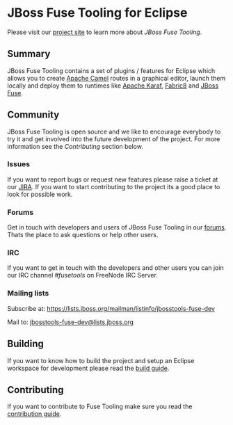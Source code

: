 # JBoss Fuse Tooling for Eclipse
Please visit our [project site](http://tools.jboss.org/features/apachecamel.html) to learn more about _JBoss Fuse Tooling_.

## Summary
JBoss Fuse Tooling contains a set of plugins / features for Eclipse which allows you to create [Apache Camel](http://camel.apache.org) routes in a graphical editor, launch them locally and deploy them to runtimes like [Apache Karaf](http://karaf.apache.org), [Fabric8](http://fabric8.io) and [JBoss Fuse](http://www.jboss.org/products/fuse/overview).

## Community
JBoss Fuse Tooling is open source and we like to encourage everybody to try it and get involved into the future development of the project. For more information see the *Contributing* section below.

### Issues
If you want to report bugs or request new features please raise a ticket at our [JIRA](https://issues.jboss.org/browse/FUSETOOLS). If you want to start contributing to the project its a good place to look for possible work.

### Forums
Get in touch with developers and users of JBoss Fuse Tooling in our [forums](https://community.jboss.org/en/products/fuse). Thats the place to ask questions or help other users.

### IRC
If you want to get in touch with the developers and other users you can join our IRC channel *#fusetools* on FreeNode IRC Server.

### Mailing lists
Subscribe at: https://lists.jboss.org/mailman/listinfo/jbosstools-fuse-dev

Mail to: jbosstools-fuse-dev@lists.jboss.org

## Building
If you want to know how to build the project and setup an Eclipse workspace for development please read the [build guide](https://github.com/fusesource/fuseide/blob/master/Build.md "Build Guide"). 

## Contributing
If you want to contribute to Fuse Tooling make sure you read the [contribution guide](https://github.com/fusesource/fuseide/blob/master/Contributing.md "Contribution Guide").
